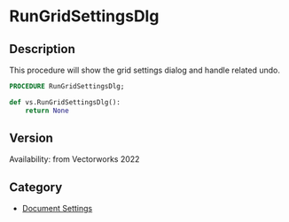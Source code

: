 # RunGridSettingsDlg

## Description
This procedure will show the grid settings dialog and handle related undo.

```pascal
PROCEDURE RunGridSettingsDlg;
```

```python
def vs.RunGridSettingsDlg():
    return None
```

## Version
Availability: from Vectorworks 2022

## Category
* [Document Settings](../Categories/Document%20Settings.md)
